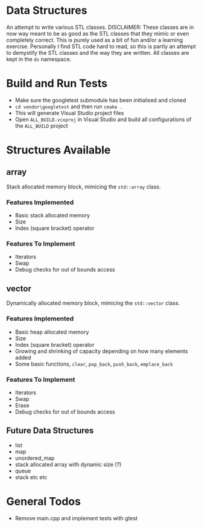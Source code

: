 # Data Structures
An attempt to write various STL classes. DISCLAIMER: These classes are in now way meant to be as good as the STL classes that they mimic or even completely correct. This is purely used as a bit of fun and/or a learning exercise. Personally I find STL code hard to read, so this is partly an attempt to demystify the STL classes and the way they are written. All classes are kept in the `ds` namespace.

# Build and Run Tests
- Make sure the googletest submodule has been initialised and cloned
- `cd vendor\googletest` and then run `cmake .`
- This will generate Visual Studio project files
- Open `ALL_BUILD.vcxproj` in Visual Studio and build all configurations of the `ALL_BUILD` project

# Structures Available

## array
Stack allocated memory block, mimicing the `std::array` class. 

### Features Implemented
- Basic stack allocated memory
- Size
- Index (square bracket) operator

### Features To Implement
- Iterators
- Swap
- Debug checks for out of bounds access

## vector
Dynamically allocated memory block, mimicing the `std::vector` class.

### Features Implemented
- Basic heap allocated memory
- Size
- Index (square bracket) operator
- Growing and shrinking of capacity depending on how many elements added
- Some basic functions, `clear`, `pop_back`, `push_back`, `emplace_back`

### Features To Implement
- Iterators
- Swap
- Erase
- Debug checks for out of bounds access

## Future Data Structures
- list
- map
- unordered_map
- stack allocated array with dynamic size (?)
- queue
- stack
etc etc

# General Todos
- Remove main.cpp and implement tests with gtest
